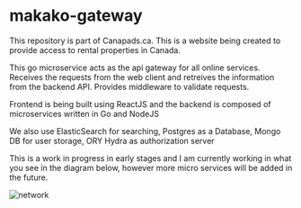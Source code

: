 
# makako-gateway
This repository is part of Canapads.ca.  This is a website being created to provide access to rental properties in Canada. 

This go microservice acts as the api gateway for all online services. Receives the requests from the web client and retreives the information from the backend API. Provides middleware to validate requests.

Frontend is being built using ReactJS and the backend is composed of microservices written in Go and NodeJS

We also use ElasticSearch for searching, Postgres as a Database, Mongo DB for user storage, ORY Hydra as authorization server 

This is a work in progress in early stages and I am currently working in what you see in the diagram below, however more micro services will be added in the future.


![network](https://gofullstack.dev/images/canapads/canapads2.png)
